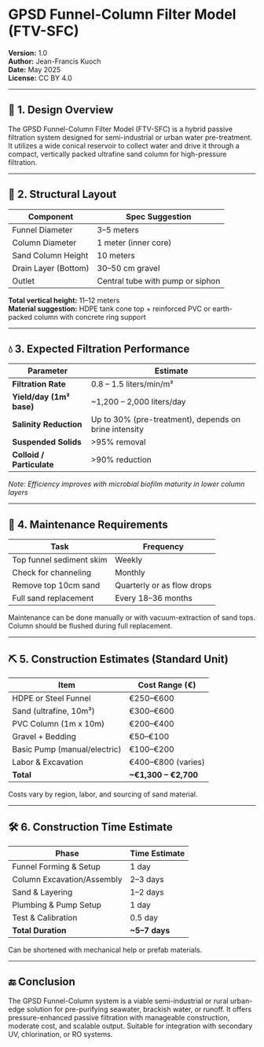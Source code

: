 # GPSD Funnel-Column Filter Model (FTV-SFC)
**Version:** 1.0  
**Author:** Jean-Francis Kuoch  
**Date:** May 2025  
**License:** CC BY 4.0

---

## 📐 1. Design Overview

The GPSD Funnel-Column Filter Model (FTV-SFC) is a hybrid passive filtration system designed for semi-industrial or urban water pre-treatment. It utilizes a wide conical reservoir to collect water and drive it through a compact, vertically packed ultrafine sand column for high-pressure filtration.

---

## 🧱 2. Structural Layout

| Component            | Spec Suggestion         |
|----------------------|-------------------------|
| Funnel Diameter       | 3–5 meters              |
| Column Diameter       | 1 meter (inner core)    |
| Sand Column Height    | 10 meters               |
| Drain Layer (Bottom)  | 30–50 cm gravel         |
| Outlet                | Central tube with pump or siphon  

**Total vertical height:** 11–12 meters  
**Material suggestion:** HDPE tank cone top + reinforced PVC or earth-packed column with concrete ring support

---

## 💧 3. Expected Filtration Performance

| Parameter             | Estimate                |
|------------------------|-------------------------|
| **Filtration Rate**     | 0.8 – 1.5 liters/min/m²  
| **Yield/day (1m² base)**| ~1,200 – 2,000 liters/day  
| **Salinity Reduction** | Up to 30% (pre-treatment), depends on brine intensity  
| **Suspended Solids**   | >95% removal  
| **Colloid / Particulate** | >90% reduction  

*Note: Efficiency improves with microbial biofilm maturity in lower column layers*

---

## 🧽 4. Maintenance Requirements

| Task                       | Frequency           |
|----------------------------|---------------------|
| Top funnel sediment skim   | Weekly              |
| Check for channeling       | Monthly             |
| Remove top 10cm sand       | Quarterly or as flow drops  
| Full sand replacement      | Every 18–36 months  |

Maintenance can be done manually or with vacuum-extraction of sand tops. Column should be flushed during full replacement.

---

## ⛏️ 5. Construction Estimates (Standard Unit)

| Item                   | Cost Range (€)         |
|------------------------|------------------------|
| HDPE or Steel Funnel   | €250–€600              |
| Sand (ultrafine, 10m³) | €300–€600              |
| PVC Column (1m x 10m)  | €200–€400              |
| Gravel + Bedding       | €50–€100               |
| Basic Pump (manual/electric) | €100–€200         |
| Labor & Excavation     | €400–€800 (varies)     |
| **Total**              | **~€1,300 – €2,700**    |

Costs vary by region, labor, and sourcing of sand material.

---

## 🛠️ 6. Construction Time Estimate

| Phase                        | Time Estimate      |
|-----------------------------|--------------------|
| Funnel Forming & Setup       | 1 day              |
| Column Excavation/Assembly   | 2–3 days           |
| Sand & Layering              | 1–2 days           |
| Plumbing & Pump Setup        | 1 day              |
| Test & Calibration           | 0.5 day            |
| **Total Duration**           | **~5–7 days**       |

Can be shortened with mechanical help or prefab materials.

---

## 🔚 Conclusion

The GPSD Funnel-Column system is a viable semi-industrial or rural urban-edge solution for pre-purifying seawater, brackish water, or runoff. It offers pressure-enhanced passive filtration with manageable construction, moderate cost, and scalable output. Suitable for integration with secondary UV, chlorination, or RO systems.
